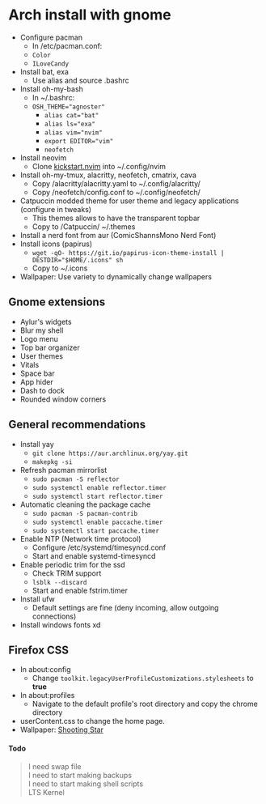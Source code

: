 # Arch install with gnome
- Configure pacman<br/>
    - In /etc/pacman.conf:<br/>
	- `Color`<br/>
	- `ILoveCandy`<br/>
- Install bat, exa<br/>
    - Use alias and source .bashrc<br/>
- Install oh-my-bash<br/>
    - In ~/.bashrc:<br/>
	- `OSH_THEME="agnoster"`<br/>
    	- `alias cat="bat"`<br/>
    	- `alias ls="exa"`<br/>
    	- `alias vim="nvim"`<br/>
    	- `export EDITOR="vim"`<br/>
    	- `neofetch`<br/>
- Install neovim <br/>
    - Clone [kickstart.nvim](https://github.com/Parz1val02/kickstart.nvim) into ~/.config/nvim<br/>
- Install oh-my-tmux, alacritty, neofetch, cmatrix, cava<br/>
    - Copy /alacritty/alacritty.yaml to ~/.config/alacritty/
    - Copy /neofetch/config.conf to ~/.config/neofetch/
- Catpuccin modded theme for user theme and legacy applications (configure in tweaks)<br/>
    - This themes allows to have the transparent topbar <br/>
    - Copy to /Catpuccin/ ~/.themes <br/>
- Install a nerd font from aur (ComicShannsMono Nerd Font)<br/>
- Install icons (papirus)<br/>
    - `wget -qO- https://git.io/papirus-icon-theme-install | DESTDIR="$HOME/.icons" sh`<br/>
    - Copy to ~/.icons<br/>
- Wallpaper: Use variety to dynamically change wallpapers<br/>

## Gnome extensions
- Aylur's widgets<br/>
- Blur my shell<br/>
- Logo menu<br/>
- Top bar organizer<br/>
- User themes<br/>
- Vitals<br/>
- Space bar<br/>
- App hider<br/>
- Dash to dock <br/>
- Rounded window corners <br/>

## General recommendations
- Install yay<br/>
    - `git clone https://aur.archlinux.org/yay.git`<br/>
    - `makepkg -si`<br/>
- Refresh pacman mirrorlist<br/>
    - `sudo pacman -S reflector`<br/>
    - `sudo systemctl enable reflector.timer`<br/>
    - `sudo systemctl start reflector.timer`<br/>
- Automatic cleaning the package cache<br/>
    - `sudo pacman -S pacman-contrib`<br/>
    - `sudo systemctl enable paccache.timer`<br/>
    - `sudo systemctl start paccache.timer`<br/>
- Enable NTP (Network time protocol)<br/>
    - Configure /etc/systemd/timesyncd.conf<br/>
    - Start and enable systemd-timesyncd<br/>
- Enable periodic trim for the ssd<br/>
    - Check TRIM support<br/>
	- `lsblk --discard`<br/>
    - Start and enable fstrim.timer<br/>
- Install ufw<br/>
    - Default settings are fine (deny incoming, allow outgoing connections)<br/>
- Install windows fonts xd<br/>

## Firefox CSS
- In about:config<br/>
    - Change `toolkit.legacyUserProfileCustomizations.stylesheets` to **true**<br/>
- In about:profiles<br/>
    - Navigate to the default profile's root directory and copy the chrome directory<br/>
- userContent.css to change the home page.<br/>
- Wallpaper: [Shooting Star](https://imgur.com/a/8RKmstf)<br/>

#### Todo
>I need swap file<br/>
>I need to start making backups<br/>
>I need to start making shell scripts<br/>
>LTS Kernel<br/>
